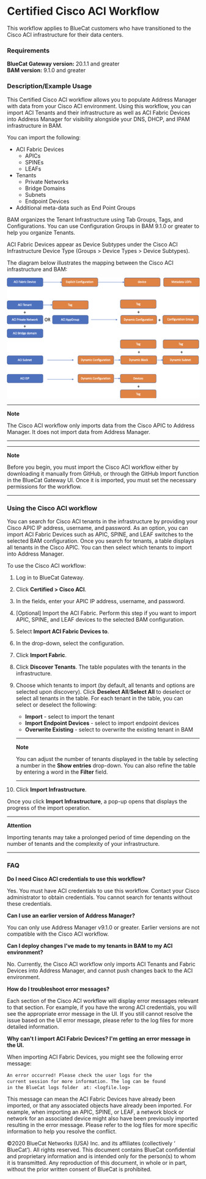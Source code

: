 # **Certified Cisco ACI Workflow**
This workflow applies to BlueCat customers who have transitioned to the Cisco ACI infrastructure for their data centers.

### Requirements
**BlueCat Gateway version:** 20.1.1 and greater <br/>
**BAM version:** 9.1.0 and greater <br/>

### Description/Example Usage
This Certified Cisco ACI workflow allows you to populate Address Manager with data from your Cisco ACI environment. Using this workflow, you can import ACI Tenants and their infrastructure as well as ACI Fabric Devices into Address Manager for visibility alongside your DNS, DHCP, and IPAM infrastructure in BAM.

You can import the following:
  * ACI Fabric Devices
    *  APICs
    *  SPINEs
    *  LEAFs
  * Tenants
    * Private Networks
    * Bridge Domains
    * Subnets
    * Endpoint Devices
  * Additional meta-data such as End Point Groups

BAM organizes the Tenant Infrastructure using Tab Groups, Tags, and Configurations. You can use Configuration Groups in BAM 9.1.0 or greater to help you organize Tenants.

ACI Fabric Devices appear as Device Subtypes under the Cisco ACI Infrastructure Device Type (Groups > Device Types > Device Subtypes).

The diagram below illustrates the mapping between the Cisco ACI infrastructure and BAM:


<img src="ACI-BAM_mapping.png"/>

___
**Note**

The Cisco ACI workflow only imports data from the Cisco APIC to Address Manager. It does not import data from Address Manager.
___
___
**Note**

Before you begin, you must import the Cisco ACI workflow either by downloading it manually from GitHub, or through the GitHub Import function in the BlueCat Gateway UI. Once it is imported, you must set the necessary permissions for the workflow.
___

### Using the Cisco ACI workflow
You can search for Cisco ACI tenants in the infrastructure by providing your Cisco APIC IP address, username, and password. As an option, you can import ACI Fabric Devices such as APIC, SPINE, and LEAF switches to the selected BAM configuration. Once you search for tenants, a table displays all tenants in the Cisco APIC. You can then select which tenants to import into Address Manager.

To use the Cisco ACI workflow:
1. Log in to BlueCat Gateway.
2. Click **Certified > Cisco ACI**.
3. In the fields, enter your APIC IP address, username, and password.
4. [Optional] Import the ACI Fabric. Perform this step if you want to import APIC, SPINE, and LEAF devices to the selected BAM configuration.

  1. Select **Import ACI Fabric Devices to**.
  2. In the drop-down, select the configuration.
  3. Click **Import Fabric**.   


5. Click **Discover Tenants**. The table populates with the tenants in the infrastructure.
6. Choose which tenants to import (by default, all tenants and options are selected upon discovery). Click **Deselect All**/**Select All** to deselect or select all tenants in the table. For each tenant in the table, you can select or deselect the following:

     * **Import** - select to import the tenant
     * **Import Endpoint Devices** - select to import endpoint devices
     * **Overwrite Existing** - select to overwrite the existing tenant in BAM

     ___
     **Note**

     You can adjust the number of tenants displayed in the table by selecting a number in the **Show entries** drop-down. You can also refine the table by entering a word in the **Filter** field.
     ___

7. Click **Import Infrastructure**.

Once you click **Import Infrastructure**, a pop-up opens that displays the progress of the import operation.
___
**Attention**

Importing tenants may take a prolonged period of time depending on the number of tenants and the complexity of your infrastructure.
___

### FAQ

**Do I need Cisco ACI credentials to use this workflow?**

Yes. You must have ACI credentials to use this workflow. Contact your Cisco administrator to obtain credentials. You cannot search for tenants without these credentials.

**Can I use an earlier version of Address Manager?**

You can only use Address Manager v9.1.0 or greater. Earlier versions are not compatible with the Cisco ACI workflow.

**Can I deploy changes I've made to my tenants in BAM to my ACI environment?**

No. Currently, the Cisco ACI workflow only imports ACI Tenants and Fabric Devices into Address Manager, and cannot push changes back to the ACI environment.

**How do I troubleshoot error messages?**

Each section of the Cisco ACI workflow will display error messages relevant to that section. For example, if you have the wrong ACI credentials, you will see the appropriate error message in the UI. If you still cannot resolve the issue based on the UI error message, please refer to the log files for more detailed information.

**Why can't I import ACI Fabric Devices? I'm getting an error message in the UI.**

When importing ACI Fabric Devices, you might see the following error message:

```
An error occurred! Please check the user logs for the
current session for more information. The log can be found
in the BlueCat logs folder  at: <logfile.log>
```

This message can mean the ACI Fabric Devices have already been imported, or that any associated objects have already been imported. For example, when importing an APIC, SPINE, or LEAF, a network block or network for an associated device might also have been previously imported resulting in the error message. Please refer to the log files for more specific information to help you resolve the conflict.

©2020 BlueCat Networks (USA) Inc. and its affiliates (collectively ‘ BlueCat’). All rights reserved.
This document contains BlueCat confidential and proprietary information and is intended only for the person(s) to whom it is transmitted.
Any reproduction of this document, in whole or in part, without the prior written consent of BlueCat is prohibited.
